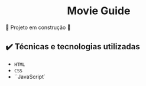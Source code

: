 <h1 align="center"> Movie Guide </h1>

<p></p>
🚧 Projeto em construção 🚧

## ✔️ Técnicas e tecnologias utilizadas

- ``HTML``
- ``CSS``
- ``JavaScript`
